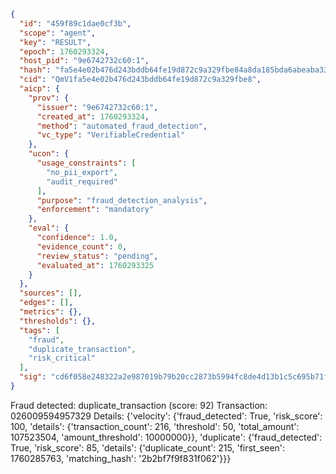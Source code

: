 ```json
{
  "id": "459f89c1dae0cf3b",
  "scope": "agent",
  "key": "RESULT",
  "epoch": 1760293324,
  "host_pid": "9e6742732c60:1",
  "hash": "fa5e4e02b476d243bddb64fe19d872c9a329fbe84a8da185bda6abeaba33db07",
  "cid": "QmV1fa5e4e02b476d243bddb64fe19d872c9a329fbe8",
  "aicp": {
    "prov": {
      "issuer": "9e6742732c60:1",
      "created_at": 1760293324,
      "method": "automated_fraud_detection",
      "vc_type": "VerifiableCredential"
    },
    "ucon": {
      "usage_constraints": [
        "no_pii_export",
        "audit_required"
      ],
      "purpose": "fraud_detection_analysis",
      "enforcement": "mandatory"
    },
    "eval": {
      "confidence": 1.0,
      "evidence_count": 0,
      "review_status": "pending",
      "evaluated_at": 1760293325
    }
  },
  "sources": [],
  "edges": [],
  "metrics": {},
  "thresholds": {},
  "tags": [
    "fraud",
    "duplicate_transaction",
    "risk_critical"
  ],
  "sig": "cd6f058e248322a2e987019b79b20cc2873b5994fc8de4d13b1c5c695b71f996"
}
```

Fraud detected: duplicate_transaction (score: 92)
Transaction: 026009594957329
Details: {'velocity': {'fraud_detected': True, 'risk_score': 100, 'details': {'transaction_count': 216, 'threshold': 50, 'total_amount': 107523504, 'amount_threshold': 10000000}}, 'duplicate': {'fraud_detected': True, 'risk_score': 85, 'details': {'duplicate_count': 215, 'first_seen': 1760285763, 'matching_hash': '2b2bf7f9f831f062'}}}